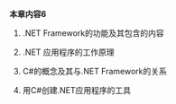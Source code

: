 **本章内容6**



1. .NET Framework的功能及其包含的内容

2. .NET 应用程序的工作原理

3. C#的概念及其与.NET Framework的关系

4. 用C#创建.NET应用程序的工具
